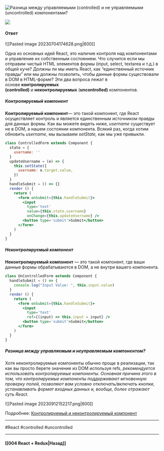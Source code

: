 ![Разница между управляемыми (controlled) и не управляемыми (uncontrolled) компонентами?](https://youtu.be/yvOXvZ8aEFo?t=684)

![](https://www.youtube.com/watch?v=oqD42QsW2vU&t=2s)
#### Ответ

![[Pasted image 20230704174628.png|600]]

Одна из основных идей React, это наличие контроля над компонентами и управление их собственным состоянием. Что случится если мы отправим чистый HTML элементов формы (input, select, textarea и т.д.) в общей куче? Должны ли мы иметь React, как “единственный источник правды” или мы должны позволить, чтобы данные формы существовали в DOM в HTML-форме? Эти два вопроса лежат в основе **контролируемых (controlled)** и **неконтролируемых** (**uncontrolled)** компонентов.

##### Контролируемый компонент

**Контролируемый компонент**— это такой компонент, где React осуществляет контроль и является единственным источником правды для данных формы. Как вы можете видеть ниже, _username_ существует не в DOM, а нашем состоянии компонента. Всякий раз, когда хотим обновить _username_, мы вызываем _setState,_ как мы уже привыкли.

```jsx
class ControlledForm extends Component {  
  state = {  
    username: ''  
  }  
  updateUsername = (e) => {  
    this.setState({  
      username: e.target.value,  
    })  
  }  
  handleSubmit = () => {}  
  render () {  
    return (  
      <form onSubmit={this.handleSubmit}>  
        <input  
          type='text'  
          value={this.state.username}  
          onChange={this.updateUsername} />  
        <button type='submit'>Submit</button>  
      </form>  
    )  
  }  
}
```

##### Неконтролируемый компонент

**Неконтролируемый компонент** — это такой компонент, где ваши данные формы обрабатываются в DOM, а не внутри вашего компонента.

```jsx
class UnControlledForm extends Component {  
  handleSubmit = () => {  
    console.log("Input Value: ", this.input.value)  
  }  
  render () {  
    return (  
      <form onSubmit={this.handleSubmit}>  
        <input  
          type='text'  
          ref={(input) => this.input = input} />  
        <button type='submit'>Submit</button>  
      </form>  
    )  
  }  
}
```

##### Разница между управляемым и неуправляемым компонентом?

Хотя неконтролируемые компоненты обычно проще в реализации, так как вы просто берете значение из DOM используя refs, *рекомендуется использовать контролируемые компоненты. Основная причина этого в том, что контролируемые компоненты поддерживают мгновенную проверку полей, позволяют вам условно отключать/включать кнопки, устанавливать формат входных данных и, вообще, более отражают суть React.*

![[Pasted image 20230912152217.png|600]]

Подробнее: [Контролируемый и неконтролируемый компонент](https://habr.com/ru/post/502034/)

____
#React #controlled #uncontrolled

____

#### [[004 React + Redux|Назад]]